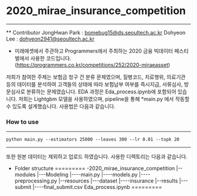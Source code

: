 # 2020_mirae_insurance_competition

---------------------

** Contributor
JongHwan Park : bomebug15@ds.seoultech.ac.kr
Dohyeon Lee : dohyeon2941@seoultech.ac.kr

- 미래에셋에서 주관하고 Programmers에서 주최하는 2020 금융 빅데이터 페스티벌에서 사용한 코드입니다.
(https://programmers.co.kr/competitions/252/2020-miraeasset)

저희가 참여한 주제는 보험금 청구 건 분류 문제였으며, 질병코드, 치료행위, 의료기관 등의 데이터를 분석하여 고객들의 상태에 따라 보험납부 여부를 즉시지급, 서류심사, 방문심사로 분류하는 문제였습니다. EDA 과정은 Eda_process.ipynb에 포함되어 있습니다. 저희는 Lightgbm 모델을 사용하였으며, pipeline을 통해 *main.py 에서 작동할 수 있도록 설계했습니다. 사용법은 다음과 같습니다.

### How to use
--------------
```
python main.py --estimators 25000 --leaves 300 --lr 0.01 --topk 20
```
--------------
 또한 원본 데이터는 제외하고 업로드 하였습니다. 사용한 디렉토리는 다음과 같습니다.

* Folder structure
=========
-2020_mirae_insurance_competition
|--modules
|---Modeling
|----main.py
|----models.py
|----preprocessing.py
|--resources
|---dataset
|----insurance
|--results
|---submit
|----final_submit.csv
Eda_process.ipynb
=========

